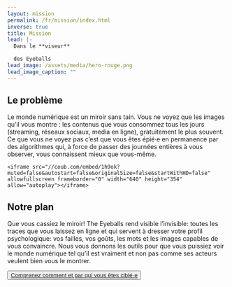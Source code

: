 ```yaml
---
layout: mission
permalink: /fr/mission/index.html
inverse: true
title: Mission
lead: |-
  Dans le **viseur**

  des Eyeballs
lead_image: /assets/media/hero-rouge.png
lead_image_caption: ""
---
```

## Le problème

Le monde numérique est un miroir sans tain. Vous ne voyez que les images qu’il vous montre : les contenus que vous consommez tous les jours (streaming, réseaux sociaux, media en ligne), gratuitement le plus souvent. Ce que vous ne voyez pas c’est que vous êtes épié·e en permanence par des algorithmes qui, à force de passer des journées entières à vous observer, vous connaissent mieux que vous-même. 

```
<iframe src="//coub.com/embed/1h9ok?muted=false&autostart=false&originalSize=false&startWithHD=false" allowfullscreen frameborder="0" width="640" height="354" allow="autoplay"></iframe>
```

## Notre plan 

Que vous cassiez le miroir! The Eyeballs rend visible l’invisible: toutes les traces que vous laissez en ligne et qui servent à dresser votre profil psychologique: vos failles, vos goûts, les mots et les images capables de vous convaincre. Nous vous donnons les outils pour que vous puissiez voir le monde numérique tel qu’il est vraiment et non pas comme ses acteurs veulent bien vous le montrer.

<button class="primary big">[Comprenez comment et par qui vous êtes ciblé·e](/en/act/sar/)</button>